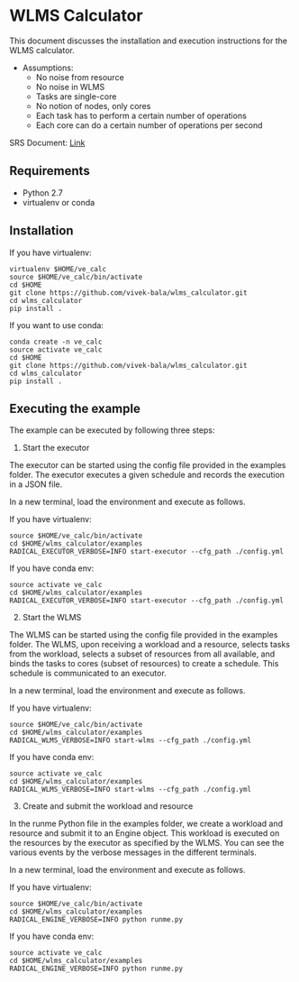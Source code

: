# WLMS Calculator

This document discusses the installation and execution instructions
for the WLMS calculator.

* Assumptions:
  * No noise from resource
  * No noise in WLMS
  * Tasks are single-core
  * No notion of nodes, only cores
  * Each task has to perform a certain number of operations
  * Each core can do a certain number of operations per second

SRS Document: [Link](ttps://docs.google.com/document/d/1g--pYhwbrSz8m2XrJJcEpc3w8EcNSufa_GrJhrKdfn4/edit)

## Requirements

* Python 2.7
* virtualenv or conda

## Installation

If you have virtualenv:

```
virtualenv $HOME/ve_calc
source $HOME/ve_calc/bin/activate
cd $HOME
git clone https://github.com/vivek-bala/wlms_calculator.git
cd wlms_calculator
pip install .
```

If you want to use conda:

```
conda create -n ve_calc
source activate ve_calc
cd $HOME
git clone https://github.com/vivek-bala/wlms_calculator.git
cd wlms_calculator
pip install .
```


## Executing the example

The example can be executed by following three steps:

1. Start the executor

The executor can be started using the config file provided in the examples
folder. The executor executes a given schedule and records the execution in
a JSON file.

In a new terminal, load the environment and execute as follows.

If you have virtualenv:
```
source $HOME/ve_calc/bin/activate
cd $HOME/wlms_calculator/examples
RADICAL_EXECUTOR_VERBOSE=INFO start-executor --cfg_path ./config.yml
```

If you have conda env:
```
source activate ve_calc
cd $HOME/wlms_calculator/examples
RADICAL_EXECUTOR_VERBOSE=INFO start-executor --cfg_path ./config.yml
```

2. Start the WLMS

The WLMS can be started using the config file provided in the examples
folder. The WLMS, upon receiving a workload and a resource, selects tasks
from the workload, selects a subset of resources from all available, and binds
the tasks to cores (subset of resources) to create a schedule. This schedule is
communicated to an executor.

In a new terminal, load the environment and execute as follows.


If you have virtualenv:
```
source $HOME/ve_calc/bin/activate
cd $HOME/wlms_calculator/examples
RADICAL_WLMS_VERBOSE=INFO start-wlms --cfg_path ./config.yml
```

If you have conda env:
```
source activate ve_calc
cd $HOME/wlms_calculator/examples
RADICAL_WLMS_VERBOSE=INFO start-wlms --cfg_path ./config.yml
```

3. Create and submit the workload and resource

In the runme Python file in the examples folder, we create a workload and
resource and submit it to an Engine object. This workload is executed on the
resources by the executor as specified by the WLMS. You can see the various
events by the verbose messages in the different terminals.

In a new terminal, load the environment and execute as follows.


If you have virtualenv:
```
source $HOME/ve_calc/bin/activate
cd $HOME/wlms_calculator/examples
RADICAL_ENGINE_VERBOSE=INFO python runme.py
```

If you have conda env:
```
source activate ve_calc
cd $HOME/wlms_calculator/examples
RADICAL_ENGINE_VERBOSE=INFO python runme.py
```